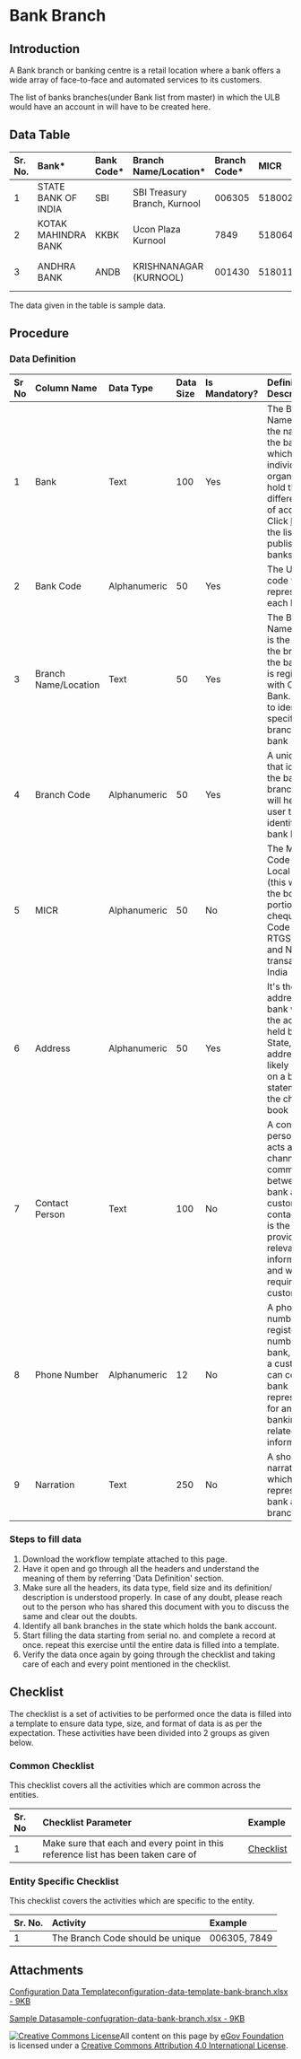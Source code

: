 # Bank Branch

## Introduction <a id="introduction"></a>

A Bank branch or banking centre is a retail location where a bank offers a wide array of face-to-face and automated services to its customers.

The list of banks branches\(under Bank list from master\) in which the ULB would have an account in will have to be created here.

## Data Table <a id="data-table"></a>

| Sr. No. | Bank\* | Bank Code\* | Branch Name/Location\* | Branch Code\* | MICR | Address\* | Contact Person | Phone Number | Narration |
| :--- | :--- | :--- | :--- | :--- | :--- | :--- | :--- | :--- | :--- |
| 1 | STATE BANK OF INDIA | SBI | SBI Treasury Branch, Kurnool | 006305 | 518002007 | COLLECTOR COMPLEX DISTT KURNOOL ANDHRA PRADESH | Branch Manager | 0408743462 | Operating Current Accounts |
| 2 | KOTAK MAHINDRA BANK | KKBK | Ucon Plaza Kurnool | 7849 | 518064002 | Ucon Plaza, Park Road Kurnool | Branch Manager | 0812756943 | Nationalized Bank |
| 3 | ANDHRA BANK | ANDB | KRISHNANAGAR \(KURNOOL\) | 001430 | 518011010 | 80/112 Aabbas Nagarabbasnagar,Kurnool 518002 | Branch Manager | 022-2261759 | Nationalized Bank |

The data given in the table is sample data.

## Procedure <a id="procedure"></a>

### Data Definition <a id="data-definition"></a>

| Sr No | Column Name | Data Type | Data Size | Is Mandatory? | Definition/ Description |
| :--- | :--- | :--- | :--- | :--- | :--- |
| 1 | Bank | Text | 100 | Yes | The Bank Name defines the name of the bank in which the individual or an organization hold the different type of accounts. Click [here](https://m.rbi.org.in/scripts/bs_viewcontent.aspx?Id=3657) for the list of RBI published banks |
| 2 | Bank Code | Alphanumeric | 50 | Yes | The Unique code which represents each bank |
| 3 | Branch Name/Location | Text | 50 | Yes | The Branch Name/Location is the name of the branch of the bank which is registered with Central Bank. It helps to identify any specific branch of the bank |
| 4 | Branch Code | Alphanumeric | 50 | Yes | A unique code that identifies the bank branch, this will help the user to easily identify the bank branch |
| 5 | MICR | Alphanumeric | 50 | No | The MICR Code is used in Local clearing \(this will be in the bottom portion of the cheque\). IFSC Code used for RTGS, IMPS and NEFT transactions in India |
| 6 | Address | Alphanumeric | 50 | Yes | It's the address of the bank where the account is held by the State, the address is likely printed on a bank statement or in the cheque book |
| 7 | Contact Person | Text | 100 | No | A contact person who acts as a channel of communication between the bank and the customer, a contact person is the one who provides relevant information as and when required by the customer |
| 8 | Phone Number | Alphanumeric | 12 | No | A phone number is the registered number of the bank, wherein a customer can contact a bank representative for any kind of banking-related information |
| 9 | Narration | Text | 250 | No | A short narration which represents the bank and branch |

### Steps to fill data <a id="steps-to-fill-data"></a>

1. Download the workflow template attached to this page.
2. Have it open and go through all the headers and understand the meaning of them by referring 'Data Definition' section.
3. Make sure all the headers, its data type, field size and its definition/ description is understood properly. In case of any doubt, please reach out to the person who has shared this document with you to discuss the same and clear out the doubts.
4. Identify all bank branches in the state which holds the bank account.
5. Start filling the data starting from serial no. and complete a record at once. repeat this exercise until the entire data is filled into a template.
6. Verify the data once again by going through the checklist and taking care of each and every point mentioned in the checklist.

## Checklist <a id="checklist"></a>

The checklist is a set of activities to be performed once the data is filled into a template to ensure data type, size, and format of data is as per the expectation. These activities have been divided into 2 groups as given below.

### Common Checklist <a id="common-checklist"></a>

This checklist covers all the activities which are common across the entities.

| Sr. No | Checklist Parameter | Example |
| :--- | :--- | :--- |
| 1 | Make sure that each and every point in this reference list has been taken care of | ​[Checklist](https://docs.digit.org/configure-digit/configuring-master-data-templates/module-setup/common-config/checklist)​ |

### Entity Specific Checklist <a id="entity-specific-checklist"></a>

This checklist covers the activities which are specific to the entity.

| Sr. No. | Activity | Example |
| :--- | :--- | :--- |
| 1 | The Branch Code should be unique | 006305, 7849 |

## Attachments <a id="attachments"></a>

[Configuration Data Templateconfiguration-data-template-bank-branch.xlsx - 9KB](https://firebasestorage.googleapis.com/v0/b/gitbook-28427.appspot.com/o/assets%2F-MERG_iQW5oN4ukgXP8K%2Fsync%2Fb16442703f47d0b0661618b2d9fdfd4e8e07d2d4.xlsx?generation=1602050612563819&alt=media)

[Sample Datasample-confugration-data-bank-branch.xlsx - 9KB](https://firebasestorage.googleapis.com/v0/b/gitbook-28427.appspot.com/o/assets%2F-MERG_iQW5oN4ukgXP8K%2Fsync%2Fd214ef43cac480d75ca4f204c02b022e40477e9f.xlsx?generation=1602050612420139&alt=media)

[![Creative Commons License](https://i.creativecommons.org/l/by/4.0/80x15.png)](http://creativecommons.org/licenses/by/4.0/)All content on this page by [eGov Foundation ](https://egov.org.in/)is licensed under a [Creative Commons Attribution 4.0 International License](http://creativecommons.org/licenses/by/4.0/).

